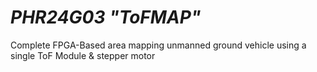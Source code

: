# _PHR24G03 "ToFMAP"_
Complete FPGA-Based area mapping unmanned ground vehicle using a single ToF Module & stepper motor
